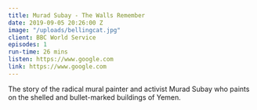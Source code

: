 ```yaml
---
title: Murad Subay - The Walls Remember
date: 2019-09-05 20:26:00 Z
image: "/uploads/bellingcat.jpg"
client: BBC World Service
episodes: 1
run-time: 26 mins
listen: https://www.google.com
link: https://www.google.com
---
```


The story of the radical mural painter and activist Murad Subay who paints on the shelled and bullet-marked buildings of Yemen.